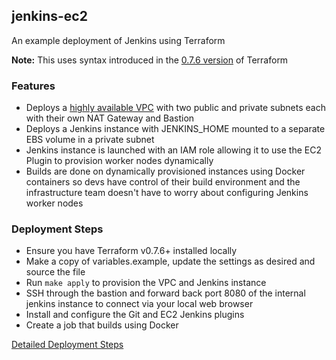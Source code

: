 ## jenkins-ec2

An example deployment of Jenkins using Terraform

__Note:__ This uses syntax introduced in the [0.7.6 version](https://github.com/hashicorp/terraform/blob/v0.7.6/CHANGELOG.md) of Terraform

### Features

* Deploys a [highly available VPC](https://github.com/spohnan/tf-aws-ha-vpc) with two public and private subnets each with their own NAT Gateway and Bastion
* Deploys a Jenkins instance with JENKINS_HOME mounted to a separate EBS volume in a private subnet
* Jenkins instance is launched with an IAM role allowing it to use the EC2 Plugin to provision worker nodes dynamically
* Builds are done on dynamically provisioned instances using Docker containers so devs have control of their build environment and the infrastructure team doesn't have to worry about configuring Jenkins worker nodes

### Deployment Steps

* Ensure you have Terraform v0.7.6+ installed locally
* Make a copy of variables.example, update the settings as desired and source the file
* Run `make apply` to provision the VPC and Jenkins instance
* SSH through the bastion and forward back port 8080 of the internal jenkins instance to connect via your local web browser
* Install and configure the Git and EC2 Jenkins plugins
* Create a job that builds using Docker

[Detailed Deployment Steps](https://github.com/spohnan/jenkins-ec2/tree/master/deployment)
